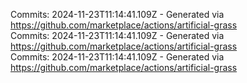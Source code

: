 Commits: 2024-11-23T11:14:41.109Z - Generated via https://github.com/marketplace/actions/artificial-grass
<br>
Commits: 2024-11-23T11:14:41.109Z - Generated via https://github.com/marketplace/actions/artificial-grass
<br>
Commits: 2024-11-23T11:14:41.109Z - Generated via https://github.com/marketplace/actions/artificial-grass
<br>

